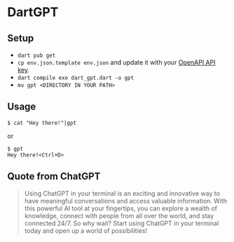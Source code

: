# DartGPT

## Setup

- `dart pub get`
- `cp env.json.template env.json` and update it with your [OpenAPI API key](https://platform.openai.com/account/api-keys).
- `dart compile exe dart_gpt.dart -o gpt`
- `mv gpt <DIRECTORY IN YOUR PATH>`

## Usage

```
$ cat "Hey there!"|gpt
```

or

```
$ gpt
Hey there!<Ctrl+D>
```


## Quote from ChatGPT

> Using ChatGPT in your terminal is an exciting and innovative way to have meaningful conversations and access valuable information. With this powerful AI tool at your fingertips, you can explore a wealth of knowledge, connect with people from all over the world, and stay connected 24/7. So why wait? Start using ChatGPT in your terminal today and open up a world of possibilities!

